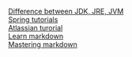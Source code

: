 [Difference between JDK, JRE, JVM](https://www.youtube.com/watch?v=eaAqwTdUAAo)</br>
[Spring tutorials](https://www.youtube.com/watch?v=YpsFT50mths&list=PLd3UqWTnYXOmpGjkPiaLZsVw6JYw18vMT)</br>
[Atlassian turorial](https://developer.atlassian.com/server/framework/atlassian-sdk/install-the-atlassian-sdk-on-a-linux-or-mac-system/)</br>
[Learn markdown](https://learnxinyminutes.com/docs/markdown/)</br>
[Mastering markdown](https://guides.github.com/features/mastering-markdown/)</br>

